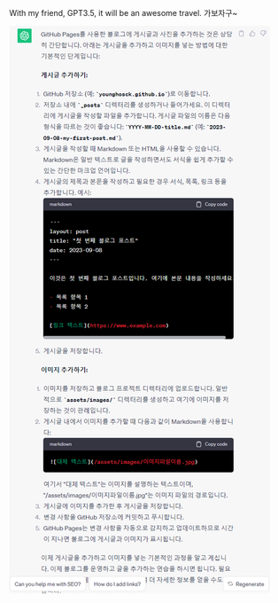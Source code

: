 
With my friend, GPT3.5, it will be an awesome travel.
가보자구~

![Guide from chat gpt](./assets/images/first_image.png)

